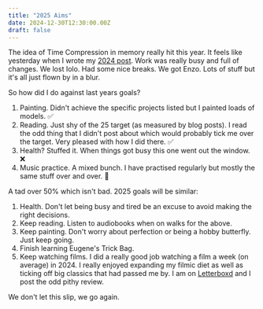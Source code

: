 ```yaml
---
title: "2025 Aims"
date: 2024-12-30T12:30:00.00Z
draft: false
---
```


The idea of Time Compression in memory really hit this year. It feels like yesterday when I wrote my [2024 post](/posts/life/2024-aims). Work was really busy and full of changes. We lost Iolo. Had some nice breaks. We got Enzo. Lots of stuff but it's all just flown by in a blur.

So how did I do against last years goals?

1. Painting. Didn't achieve the specific projects listed but I painted loads of models. ✅
2. Reading. Just shy of the 25 target (as measured by blog posts). I read the odd thing that I didn't post about which would probably tick me over the target. Very pleased with how I did there. ✅
3. Health? Stuffed it. When things got busy this one went out the window. ❌
4. Music practice. A mixed bunch. I have practised regularly but mostly the same stuff over and over. 🤷

A tad over 50% which isn't bad. 2025 goals will be similar:

1. Health. Don't let being busy and tired be an excuse to avoid making the right decisions.
2. Keep reading. Listen to audiobooks when on walks for the above.
3. Keep painting. Don't worry about perfection or being a hobby butterfly. Just keep going.
4. Finish learning Eugene's Trick Bag.
5. Keep watching films. I did a really good job watching a film a week (on average) in 2024. I really enjoyed expanding my filmic diet as well as ticking off big classics that had passed me by. I am on [Letterboxd](https://letterboxd.com/MegaSlippers/) and I post the odd pithy review.

We don't let this slip, we go again.
